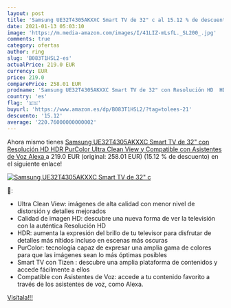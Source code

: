 ```yaml
---
layout: post
title: 'Samsung UE32T4305AKXXC Smart TV de 32" c al 15.12 % de descuento'
date: 2021-01-13 05:03:10
image: 'https://m.media-amazon.com/images/I/41LIZ-mLsfL._SL200_.jpg'
comments: true
category: ofertas
author: ring
slug: 'B083T1HSL2-es'
actualPrice: 219.0 EUR
currency: EUR
price: 219.0
comparePrice: 258.01 EUR
prodname: 'Samsung UE32T4305AKXXC Smart TV de 32" con Resolución HD  HDR  PurColor  Ultra Clean View y Compatible con Asistentes de Voz  Alexa '
country: 'es'
flag: '🇪🇸'
buyurl: 'https://www.amazon.es/dp/B083T1HSL2/?tag=tolees-21'
descuento: '15.12'
average: '220.76000000000002'
---
```


Ahora mismo tienes [Samsung UE32T4305AKXXC Smart TV de 32" con Resolución HD  HDR  PurColor  Ultra Clean View y Compatible con Asistentes de Voz  Alexa ](https://www.amazon.es/dp/B083T1HSL2/?tag=tolees-21) a 219.0 EUR (original: 258.01 EUR) (15.12 %  de descuento) en el siguiente enlace!

[![Samsung UE32T4305AKXXC Smart TV de 32" c](https://m.media-amazon.com/images/I/41LIZ-mLsfL._SL200_.jpg)](https://www.amazon.es/dp/B083T1HSL2/?tag=tolees-21)

🔎:

- Ultra Clean View: imágenes de alta calidad con menor nivel de distorsión y detalles mejorados
- Calidad de imagen HD: descubre una nueva forma de ver la televisión con la auténtica Resolución HD
- HDR: aumenta la expresión del brillo de tu televisor para disfrutar de detalles más nítidos incluso en escenas más oscuras
- PurColor: tecnología capaz de expresar una amplia gama de colores para que las imágenes sean lo más óptimas posibles
- Smart TV con Tizen : descubre una amplia plataforma de contenidos y accede fácilmente a ellos
- Compatible con Asistentes de Voz: accede a tu contenido favorito a través de los asistentes de voz, como Alexa.

[Visítala!!!](https://www.amazon.es/dp/B083T1HSL2/?tag=tolees-21)

